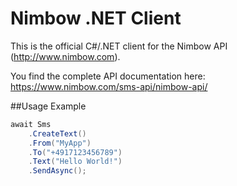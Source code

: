 # Nimbow .NET Client

This is the official C#/.NET client for the Nimbow API (http://www.nimbow.com).

You find the complete API documentation here: https://www.nimbow.com/sms-api/nimbow-api/

##Usage Example

```C#
await Sms
	.CreateText()
	.From("MyApp")
	.To("+4917123456789")
	.Text("Hello World!")
	.SendAsync();
```